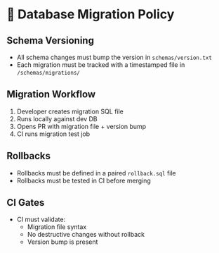 # 🧱 Database Migration Policy

## Schema Versioning
- All schema changes must bump the version in `schemas/version.txt`
- Each migration must be tracked with a timestamped file in `/schemas/migrations/`

## Migration Workflow
1. Developer creates migration SQL file
2. Runs locally against dev DB
3. Opens PR with migration file + version bump
4. CI runs migration test job

## Rollbacks
- Rollbacks must be defined in a paired `rollback.sql` file
- Rollbacks must be tested in CI before merging

## CI Gates
- CI must validate:
  - Migration file syntax
  - No destructive changes without rollback
  - Version bump is present
